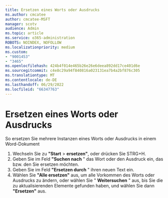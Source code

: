 ```yaml
---
title: Ersetzen eines Worts oder Ausdrucks
ms.author: cmcatee
author: cmcatee-MSFT
manager: scotv
audience: Admin
ms.topic: article
ms.service: o365-administration
ROBOTS: NOINDEX, NOFOLLOW
ms.localizationpriority: medium
ms.custom:
- "9001453"
- "3465"
ms.openlocfilehash: 424b4f014e465b26e26e6deea892dd17ce401d6e
ms.sourcegitcommit: c4e8c29a94f840816a023131ea7b4a2bf876c305
ms.translationtype: MT
ms.contentlocale: de-DE
ms.lasthandoff: 06/29/2022
ms.locfileid: "66347763"
---
```

# <a name="replace-a-word-or-phrase"></a>Ersetzen eines Worts oder Ausdrucks

So ersetzen Sie mehrere Instanzen eines Worts oder Ausdrucks in einem Word-Dokument

1. Wechseln Sie zu **"Start** > **ersetzen"**, oder drücken Sie STRG+H.
2. Geben Sie im Feld **"Suchen nach** " das Wort oder den Ausdruck ein, das bzw. den Sie ersetzen möchten. 
3. Geben Sie im Feld **"Ersetzen durch** " ihren neuen Text ein.
3. Wählen Sie **"Alle ersetzen"** aus, um alle Vorkommen des Worts oder Ausdrucks zu ändern, oder wählen Sie " **Weitersuchen** " aus, bis Sie die zu aktualisierenden Elemente gefunden haben, und wählen Sie dann **"Ersetzen"** aus.